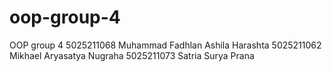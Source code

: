 # oop-group-4
OOP group 4
5025211068 Muhammad Fadhlan Ashila Harashta
5025211062 Mikhael Aryasatya Nugraha 
5025211073 Satria Surya Prana

